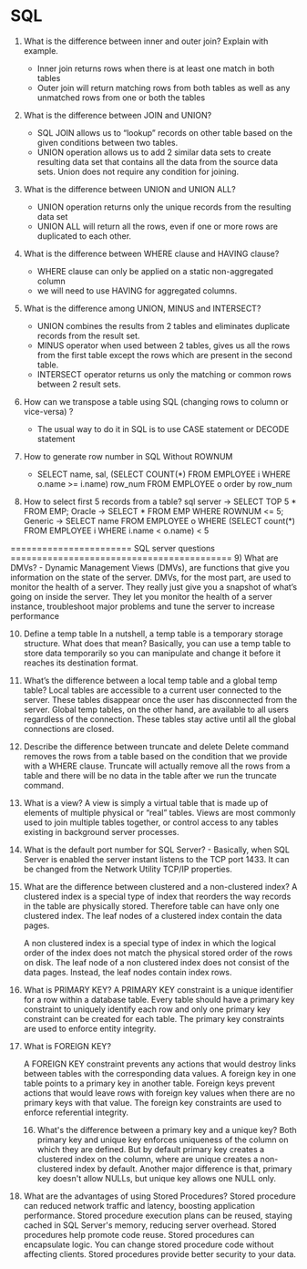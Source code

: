 # SQL

1) What is the difference between inner and outer join? Explain with example.

	- Inner join returns rows when there is at least one match in both tables
	- Outer join will return matching rows from both tables as well as any unmatched rows from one or both the tables 
	
2) What is the difference between JOIN and UNION?

	- SQL JOIN allows us to “lookup” records on other table based on the given conditions between two tables. 
	- UNION operation allows us to add 2 similar data sets to create resulting data set that contains all the data from the source data sets. Union does not require any condition for joining.
	
3) What is the difference between UNION and UNION ALL?	
	- UNION operation returns only the unique records from the resulting data set  
	- UNION ALL will return all the rows, even if one or more rows are duplicated to each other.

4) What is the difference between WHERE clause and HAVING clause?
	- WHERE clause can only be applied on a static non-aggregated column 
	- we will need to use HAVING for aggregated columns.
	
5) What is the difference among UNION, MINUS and INTERSECT?
	- UNION combines the results from 2 tables and eliminates duplicate records from the result set.
	- MINUS operator when used between 2 tables, gives us all the rows from the first table except the rows which are present in the second table.
	- INTERSECT operator returns us only the matching or common rows between 2 result sets.
	
6) How can we transpose a table using SQL (changing rows to column or vice-versa) ?
	- The usual way to do it in SQL is to use CASE statement or DECODE statement
	
7) How to generate row number in SQL Without ROWNUM
	- SELECT name, sal, (SELECT COUNT(*)  FROM EMPLOYEE i WHERE o.name >= i.name) row_num
		FROM EMPLOYEE o 
		order by row_num
	
8) How to select first 5 records from a table?
	sql server -> SELECT TOP 5 * FROM EMP;
	Oracle -> SELECT * FROM EMP WHERE ROWNUM <= 5;
	Generic -> SELECT  name  FROM EMPLOYEE o
			   WHERE (SELECT count(*) FROM EMPLOYEE i WHERE i.name < o.name) < 5
			   
======================= SQL server questions ==========================================
9) What are DMVs? - 
	Dynamic Management Views (DMVs), are functions that give you information on the state of the server. DMVs, for the most part, are used to monitor the health of a server. They really just give you a snapshot of what’s going on inside the server. They let you monitor the health of a server instance, troubleshoot major problems and tune the server to increase performance			   

10) Define a temp table 
	In a nutshell, a temp table is a temporary storage structure. What does that mean? Basically, you can use a temp table to store data temporarily so you can manipulate and change it before it reaches its destination format.	
	
11) What’s the difference between a local  temp table and a global temp table? 
	Local tables are accessible to a current user connected to the server. These tables disappear once the user has disconnected from the server. Global temp tables, on the other hand, are available to all users regardless of the connection. These tables stay active until all the global connections are closed.
	
12) Describe the difference between truncate and delete 
	Delete command removes the rows from a table based on the condition that we provide with a WHERE clause. 
	Truncate will actually remove all the rows from a table and there will be no data in the table after we run the truncate command.
	
13) What is a view?
	A view is simply a virtual table that is made up of elements of multiple physical or “real” tables. Views are most commonly used to join multiple tables together, or control access to any tables existing in background server processes.	
	
14) What is the default port number for SQL Server? -
	Basically, when SQL Server is enabled the server instant listens to the TCP port 1433.	It can be changed from the Network Utility TCP/IP properties.

15) What are the difference between clustered and a non-clustered index?
	A clustered index is a special type of index that reorders the way records in the table are physically stored. Therefore table can have only one clustered index. The leaf nodes of a clustered index contain the data pages.
	
	A non clustered index is a special type of index in which the logical order of the index does not match the physical stored order of the rows on disk. The leaf node of a non clustered index does not consist of the data pages. Instead, the leaf nodes contain index rows.
	
16) What is PRIMARY KEY?
	A PRIMARY KEY constraint is a unique identifier for a row within a database table. Every table should have a primary key constraint to uniquely identify each row and only one primary key constraint can be created for each table. The primary key constraints are used to enforce entity integrity.
	
17) What is FOREIGN KEY?

	A FOREIGN KEY constraint prevents any actions that would destroy links between tables with the corresponding data values. A foreign key in one table points to a primary key in another table. Foreign keys prevent actions that would leave rows with foreign key values when there are no primary keys with that value. The foreign key constraints are used to enforce referential integrity.
	
	16) What's the difference between a primary key and a unique key?
	Both primary key and unique key enforces uniqueness of the column on which they are defined. 
	But by default primary key creates a clustered index on the column, where are unique creates a non-clustered index by default. 
	Another major difference is that, primary key doesn't allow NULLs, but unique key allows one NULL only.	

18) What are the advantages of using Stored Procedures?
	Stored procedure can reduced network traffic and latency, boosting application performance.
	Stored procedure execution plans can be reused, staying cached in SQL Server's memory, reducing server overhead.
	Stored procedures help promote code reuse.
	Stored procedures can encapsulate logic. You can change stored procedure code without affecting clients.
	Stored procedures provide better security to your data.	

